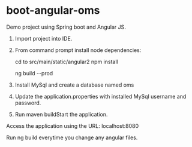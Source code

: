 # boot-angular-oms
Demo project using Spring boot and Angular JS.

1. Import project into IDE.
2. From command prompt install node dependencies:

	cd to src/main/static/angular2
	npm install

	ng build --prod

3. Install MySql and create a database named oms
4. Update the application.properties with installed MySql username and password.
5. Run maven buildStart the application.

Access the application using the URL: localhost:8080

Run ng build everytime you change any angular files.

